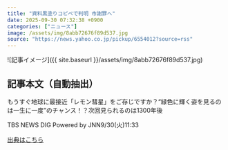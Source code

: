 ```yaml
---
title: "資料黒塗りコピペで判明 市謝罪へ"
date: 2025-09-30 07:32:38 +0900
categories: ["ニュース"]
image: /assets/img/8abb72676f89d537.jpg
source: "https://news.yahoo.co.jp/pickup/6554012?source=rss"
---
```


![記事イメージ]({{ site.baseurl }}/assets/img/8abb72676f89d537.jpg)

## 記事本文（自動抽出）
<div><div class="sc-1t7ra5j-6 hhriyT"><p class="sc-1t7ra5j-7 casbUp">もうすぐ地球に最接近「レモン彗星」をご存じですか？“緑色に輝く姿を見るのは一生に一度”のチャンス！？次回見られるのは1300年後</p><p class="sc-1t7ra5j-8 bVxZvL"><span class="sc-1t7ra5j-9 dIJJqB">TBS NEWS DIG Powered by JNN</span><time><span class="sc-1t7ra5j-10 cfHAOL">9/30(火)</span><span class="sc-1t7ra5j-10 cfHAOL">11:33</span></time></p></div></div>

[出典はこちら](https://news.yahoo.co.jp/pickup/6554012?source=rss)
